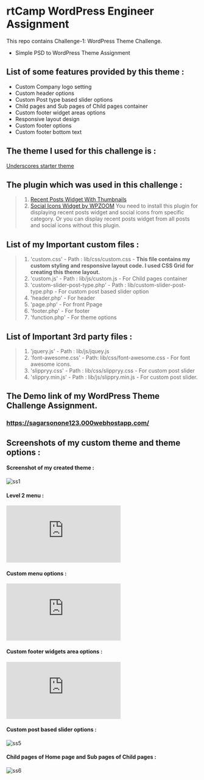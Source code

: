 # rtCamp WordPress Engineer Assignment
  This repo contains Challenge-1: WordPress Theme Challenge.
* Simple PSD to WordPress Theme Assignment

## List of some features provided by this theme :
* Custom Company logo setting
* Custom header options
* Custom Post type based slider options
* Child pages and Sub pages of Child pages container 
* Custom footer widget areas options
* Responsive layout design
* Custom footer options
* Custom footer bottom text

## The theme I used for this challenge is :
 [Underscores starter theme](https://underscores.me/)
## The plugin which was used in this challenge :
 >1. [Recent Posts Widget With Thumbnails](https://wordpress.org/plugins/recent-posts-widget-with-thumbnails/)
 >2. [Social Icons Widget by WPZOOM](https://wordpress.org/plugins/social-icons-widget-by-wpzoom/)
 You need to install this plugin for displaying recent posts widget and social icons from specific category. Or you can display recent posts widget from all posts and social icons without this plugin.
## List of my Important custom files :
>1. 'custom.css' - Path : lib/css/custom.css -
     **This file contains my custom styling and responsive layout code. I used CSS Grid for creating this theme layout.**
>2. 'custom.js' - Path : lib/js/custom.js - For Child pages container
>3. 'custom-slider-post-type.php' - Path : lib/custom-slider-post-type.php - For custom post based slider option 
>4. 'header.php' - For header
>5. 'page.php' - For front Ppage
>6. 'footer.php' - For footer
>7. 'function.php' -  For theme options
## List of Important 3rd party files :
>1. 'jquery.js' - Path : lib/js/jquey.js
>2. 'font-awesome.css' - Path: lib/css/font-awesome.css - For font awesome icons. 
>3. 'slippryy.css' - Path : lib/css/slippryy.css - For custom post slider 
>4. 'slippry.min.js' - Path : lib/js/slippry.min.js - For custom post slider. 
##  The Demo link of my WordPress Theme Challenge Assignment.

###  **https://sagarsonone123.000webhostapp.com/**
  
## Screenshots of my custom theme and theme options :
#### Screenshot of my created theme :
![ss1]()
#### Level 2 menu :
![ss2](https://files.000webhost.com/handler.php?action=download?action=download&path=%2Flevel2+menu.png)
#### Custom menu options :
![ss3](https://files.000webhost.com/handler.php?action=download?action=download&path=%2FCustomization+menu.png)
#### Custom footer widgets area options :
![ss4](https://files.000webhost.com/handler.php?action=download?action=download&path=%2FFooter+widget.png)
#### Custom post based slider options :
![ss5](https://user-images.githubusercontent.com/42610373/45162864-92614500-b20c-11e8-9311-add8a8d43a08.JPG)
#### Child pages of Home page and Sub pages of Child pages :
![ss6](https://user-images.githubusercontent.com/42610373/45162871-97be8f80-b20c-11e8-959a-3224226ae58b.JPG)


